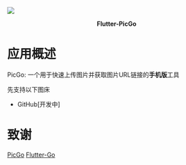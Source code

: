 ![](https://raw.githubusercontent.com/hackycy/flutter-picgo/master/docs/design/squareLogo.png)

<center><b>Flutter-PicGo</b></center>

# 应用概述

PicGo: 一个用于快速上传图片并获取图片URL链接的**手机版**工具

先支持以下图床

- GitHub[开发中]

# 致谢

[PicGo](https://github.com/Molunerfinn/PicGo)
[Flutter-Go](https://github.com/alibaba/flutter-go)
